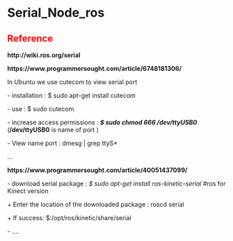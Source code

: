 # Serial_Node_ros
## <font color = "red"> Reference </font>
<p><b>http://wiki.ros.org/serial</b></p>
<p><b>https://www.programmersought.com/article/6748181306/</b></p>
<p>In Ubuntu we use cutecom to view serial port</p>
<p>  - installation : $ sudo apt-get install cutecom </p>
<p>  - use : $ sudo cutecom </p>
<p>  - increase access permissions : <i><b>$ sudo chmod 666 /dev/ttyUSB0</i></b> (<b>/dev/ttyUSB0</b> is name of port )</p>
<p>  - View name port : dmesg | grep ttyS* </p>
<p>  ...</p>
<p><b>https://www.programmersought.com/article/40051437099/</b></p>
<p>   - download serial package : <i>$ sudo apt-get install ros-kinetic-serial</i> #ros for Kinect version</p>
<p>     +  Enter the location of the downloaded package : roscd serial</p>
<p>     + If success: $:/opt/ros/kinetic/share/serial</p>
<p>   - ....</p>


